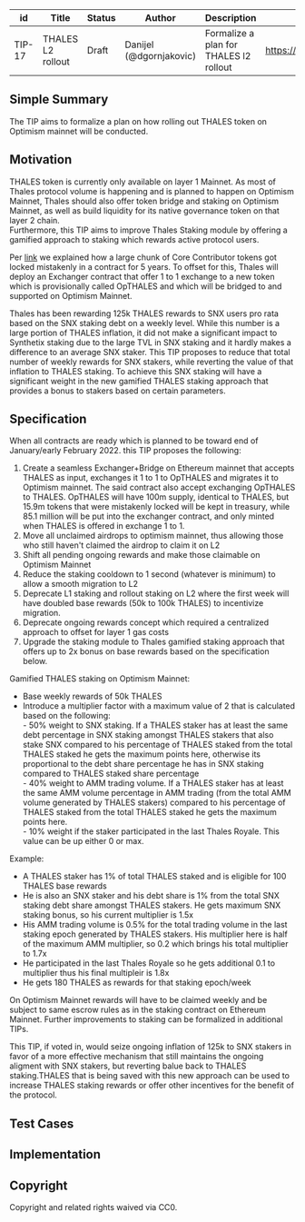 | id | Title | Status | Author | Description | Discussions to | Created |
| ----------- | ----------- | ----------- | ----------- | ----------- | ----------- | ----------- |
| TIP-17 | THALES L2 rollout| Draft | Danijel (@dgornjakovic) | Formalize a plan for THALES l2 rollout| https://discord.gg/8bzFdpGTrp | 2021-12-29
 
## Simple Summary
 
The TIP aims to formalize a plan on how rolling out THALES token on Optimism mainnet will be conducted. 
 
## Motivation
THALES token is currently only available on layer 1 Mainnet. As most of Thales protocol volume is happening and is planned to happen on Optimism Mainnet, Thales should also offer token bridge and staking on Optimism Mainnet, as well as build liquidity for its native governance token on that layer 2 chain.  
Furthermore, this TIP aims to improve Thales Staking module by offering a gamified approach to staking which rewards active protocol users.  

Per [link](https://thalesmarket.medium.com/a-part-of-thales-core-contributors-tokens-are-locked-and-its-implications-241fcec37888?source=user_profile---------6-------------------------------) we explained how a large chunk of Core Contributor tokens got locked mistakenly in a contract for 5 years. To offset for this, Thales will deploy an Exchanger contract that offer 1 to 1 exchange to a new token which is provisionally called OpTHALES and which will be bridged to and supported on Optimism Mainnet.  

Thales has been rewarding 125k THALES rewards to SNX users pro rata based on the SNX staking debt on a weekly level. While this number is a large portion of THALES inflation, it did not make a significant impact to Synthetix staking due to the large TVL in SNX staking and it hardly makes a difference to an average SNX staker. This TIP proposes to reduce that total number of weekly rewards for SNX stakers, while reverting the value of that inflation to THALES staking. To achieve this SNX staking will have a significant weight in the new gamified THALES staking approach that provides a bonus to stakers based on certain parameters.    

## Specification
When all contracts are ready which is planned to be toward end of January/early February 2022. this TIP proposes the following:

1. Create a seamless Exchanger+Bridge on Ethereum mainnet that accepts THALES as input, exchanges it 1 to 1 to OpTHALES and migrates it to Optimism mainnet. The said contract also accept exchanging OpTHALES to THALES. OpTHALES will have 100m supply, identical to THALES, but 15.9m tokens that were mistakenly locked will be kept in treasury, while 85.1 million will be put into the exchanger contract, and only minted when THALES is offered in exchange 1 to 1.
2. Move all unclaimed airdrops to optimism mainnet, thus allowing those who still haven't claimed the airdrop to claim it on L2
3. Shift all pending ongoing rewards and make those claimable on Optimism Mainnet
4. Reduce the staking cooldown to 1 second (whatever is minimum) to allow a smooth migration to L2
5. Deprecate L1 staking and rollout staking on L2 where the first week will have doubled base rewards (50k to 100k THALES) to incentivize migration.
6. Deprecate ongoing rewards concept which required a centralized approach to offset for layer 1 gas costs
7. Upgrade the staking module to Thales gamified staking approach that offers up to 2x bonus on base rewards based on the specification below.  


Gamified THALES staking on Optimism Mainnet:
- Base weekly rewards of 50k THALES
- Introduce a multiplier factor with a maximum value of 2 that is calculated based on the following:  
      - 50% weight to SNX staking. If a THALES staker has at least the same debt percentage in SNX staking amongst THALES stakers that also stake SNX compared to his percentage of THALES staked from the total THALES staked he gets the maximum points here, otherwise its proportional to the debt share percentage he has in SNX staking compared to THALES staked share percentage  
      - 40% weight to AMM trading volume. If a THALES staker has at least the same AMM volume percentage in AMM trading (from the total AMM volume generated by THALES stakers) compared to his percentage of THALES staked from the total THALES staked he gets the maximum points here.  
      - 10% weight if the staker participated in the last Thales Royale. This value can be up either 0 or max.
       
      
Example:
    
  - A THALES staker has 1% of total THALES staked and is eligible for 100 THALES base rewards
  - He is also an SNX staker and his debt share is 1% from the total SNX staking debt share amongst THALES stakers. He gets maximum SNX staking bonus, so his current multiplier is 1.5x
  - His AMM trading volume is 0.5% for the total trading volume in the last staking epoch generated by THALES stakers. His multiplier here is half of the maximum AMM multiplier, so 0.2 which brings his total multiplier to 1.7x
  - He participated in the last Thales Royale so he gets additional 0.1 to multiplier thus his final multipleir is 1.8x
  - He gets 180 THALES as rewards for that staking epoch/week

On Optimism Mainnet rewards will have to be claimed weekly and be subject to same escrow rules as in the staking contract on Ethereum Mainnet.
Further improvements to staking can be formalized in additional TIPs.

This TIP, if voted in, would seize ongoing inflation of 125k to SNX stakers in favor of a more effective mechanism that still maintains the ongoing aligment with SNX stakers, but reverting balue back to THALES staking.THALES that is being saved with this new approach can be used to increase THALES staking rewards or offer other incentives for the benefit of the protocol. 

## Test Cases
 
## Implementation

## Copyright
 
Copyright and related rights waived via CC0.
